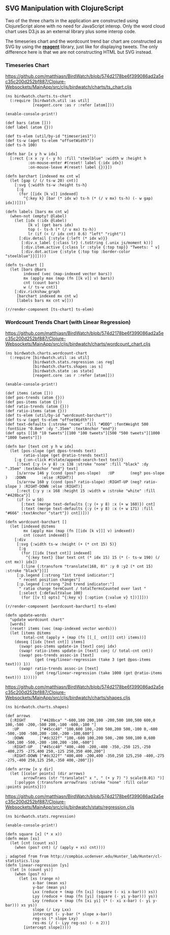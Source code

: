 ## SVG Manipulation with ClojureScript

Two of the three charts in the application are constructed using ClojureScript alone with no need for JavaScript interop. Only the word cloud chart uses D3.js as an external library plus some interop code.

The timeseries chart and the wordcount trend bar chart are constructed as SVG by using the **[reagent](https://github.com/reagent-project/reagent)** library, just like for displaying tweets. The only difference here is that we are not constructing HTML but SVG instead.

### Timeseries Chart

https://github.com/matthiasn/BirdWatch/blob/574d2178be6f399086ad2a5ec35c200d252bf887/Clojure-Websockets/MainApp/src/cljs/birdwatch/charts/ts_chart.cljs

~~~
(ns birdwatch.charts.ts-chart
  (:require [birdwatch.util :as util]
            [reagent.core :as r :refer [atom]]))

(enable-console-print!)

(def bars (atom []))
(def label (atom {}))

(def ts-elem (util/by-id "timeseries1"))
(def ts-w (aget ts-elem "offsetWidth"))
(def ts-h 100)

(defn bar [x y h w idx]
  [:rect {:x x :y (- y h) :fill "steelblue" :width w :height h
          :on-mouse-enter #(reset! label {:idx idx})
          :on-mouse-leave #(reset! label {})}])

(defn barchart [indexed mx cnt w]
  (let [gap (/ (/ ts-w 20) cnt)]
    [:svg {:width ts-w :height ts-h}
     [:g
      (for [[idx [k v]] indexed]
        ^{:key k} [bar (* idx w) ts-h (* (/ v mx) ts-h) (- w gap) idx])]]))

(defn labels [bars mx cnt w]
  (when-not (empty? @label)
    (let [idx (:idx @label)
          [k v] (get bars idx)
          top (- ts-h (* (/ v mx) ts-h))
          lr (if (< (/ idx cnt) 0.6) "left" "right")]
      [:div.detail {:style {:left (* idx w)}}
       [:div.x_label {:class lr} (.toString (.unix js/moment k))]
       [:div.item.active {:class lr :style {:top top}} "Tweets: " v]
       [:div.dot.active {:style {:top top :border-color "steelblue"}}]])))

(defn ts-chart []
  (let [bars @bars
        indexed (vec (map-indexed vector bars))
        mx (apply max (map (fn [[k v]] v) bars))
        cnt (count bars)
        w (/ ts-w cnt)]
    [:div.rickshaw_graph
     [barchart indexed mx cnt w]
     [labels bars mx cnt w]]))

(r/render-component [ts-chart] ts-elem)
~~~

### Wordcount Trends Chart (with Linear Regression)

https://github.com/matthiasn/BirdWatch/blob/574d2178be6f399086ad2a5ec35c200d252bf887/Clojure-Websockets/MainApp/src/cljs/birdwatch/charts/wordcount_chart.cljs

~~~
(ns birdwatch.charts.wordcount-chart
  (:require [birdwatch.util :as util]
            [birdwatch.stats.regression :as reg]
            [birdwatch.charts.shapes :as s]
            [birdwatch.state :as state]
            [reagent.core :as r :refer [atom]]))

(enable-console-print!)

(def items (atom []))
(def pos-trends (atom {}))
(def pos-items (atom {}))
(def ratio-trends (atom {}))
(def ratio-items (atom {}))
(def ts-elem (util/by-id "wordcount-barchart"))
(def ts-w (aget ts-elem "offsetWidth"))
(def text-defaults {:stroke "none" :fill "#DDD" :fontWeight 500 :fontSize "0.8em" :dy ".35em" :textAnchor "end"})
(def opts [[10 "10 tweets"][100 "100 tweets"][500 "500 tweets"][1000 "1000 tweets"]])

(defn bar [text cnt y h w idx]
  (let [pos-slope (get @pos-trends text)
        ratio-slope (get @ratio-trends text)]
    [:g {:on-click #(state/append-search-text text)}
     [:text {:y (+ y 8) :x 138 :stroke "none" :fill "black" :dy ".35em" :textAnchor "end"} text]
     [s/arrow 146 y (cond (pos? pos-slope)   :UP       (neg? pos-slope )   :DOWN       :else :RIGHT)]
     [s/arrow 160 y (cond (pos? ratio-slope) :RIGHT-UP (neg? ratio-slope ) :RIGHT-DOWN :else :RIGHT)]
     [:rect {:y y :x 168 :height 15 :width w :stroke "white" :fill "#428bca"}]
     (if (> w 50)
       [:text (merge text-defaults {:y (+ y 8) :x (+ w 160)}) cnt]
       [:text (merge text-defaults {:y (+ y 8) :x (+ w 171) :fill "#666" :textAnchor "start"}) cnt])]))

(defn wordcount-barchart []
  (let [indexed @items
        mx (apply max (map (fn [[idx [k v]]] v) indexed))
        cnt (count indexed)]
    [:div
     [:svg {:width ts-w :height (+ (* cnt 15) 5)}
      [:g
       (for [[idx [text cnt]] indexed]
         ^{:key text} [bar text cnt (* idx 15) 15 (* (- ts-w 190) (/ cnt mx)) idx])
       [:line {:transform "translate(168, 0)" :y 0 :y2 (* cnt 15) :stroke "black"}]]]
     [:p.legend [:strong "1st trend indicator:"]
      " recent position changes"]
     [:p.legend [:strong "2nd trend indicator:"]
      " ratio change termCount / totalTermsCounted over last "
      [:select {:defaultValue 100}
       (for [[v t] opts] ^{:key v} [:option {:value v} t])]]]))

(r/render-component [wordcount-barchart] ts-elem)

(defn update-words
  "update wordcount chart"
  [words]
  (reset! items (vec (map-indexed vector words)))
  (let [items @items
        total-cnt (apply + (map (fn [[_[_ cnt]]] cnt) items))]
    (doseq [[idx [text cnt]] items]
      (swap! pos-items update-in [text] conj idx)
      (swap! ratio-items update-in [text] conj (/ total-cnt cnt))
      (swap! pos-trends assoc-in [text]
             (get (reg/linear-regression (take 3 (get @pos-items text))) 1))
      (swap! ratio-trends assoc-in [text]
             (get (reg/linear-regression (take 1000 (get @ratio-items text))) 1)))))
~~~


https://github.com/matthiasn/BirdWatch/blob/574d2178be6f399086ad2a5ec35c200d252bf887/Clojure-Websockets/MainApp/src/cljs/birdwatch/charts/shapes.cljs

~~~
(ns birdwatch.charts.shapes)

(def arrows
  {:RIGHT      ["#428bca" "-600,100 200,100 -200,500 100,500 600,0 100,-500 -200,-500 200,-100 -600,-100 "]
   :UP         ["#45cc40" "100,600 100,-200 500,200 500,-100 0,-600 -500,-100 -500,200 -100,-200 -100,600"]
   :DOWN       ["#dc322f" "100,-600 100,200 500,-200 500,100 0,600 -500,100 -500,-200 -100,200 -100,-600"]
   :RIGHT-UP   ["#45cc40" "400,-400 -200,-400 -350,-250 125,-250 -400,275 -275,400 250,-125 250,350 400,200"]
   :RIGHT-DOWN ["#dc322f" "400,400 -200,400 -350,250 125,250 -400,-275 -275,-400 250,125 250,-350 400,-200"]})

(defn arrow [x y dir]
  (let [[color points] (dir arrows)
        arrowTrans (str "translate(" x ", " (+ y 7) ") scale(0.01) ")]
    [:polygon {:transform arrowTrans :stroke "none" :fill color :points points}]))
~~~


https://github.com/matthiasn/BirdWatch/blob/574d2178be6f399086ad2a5ec35c200d252bf887/Clojure-Websockets/MainApp/src/cljs/birdwatch/stats/regression.cljs

~~~
(ns birdwatch.stats.regression)

(enable-console-print!)

(defn square [x] (* x x))
(defn mean [xs]
  (let [cnt (count xs)]
    (when (pos? cnt) (/ (apply + xs) cnt))))

; adapted from from http://compbio.ucdenver.edu/Hunter_lab/Hunter/cl-statistics.lisp
(defn linear-regression [ys]
  (let [n (count ys)]
    (when (pos? n)
      (let [xs (range n)
            x-bar (mean xs)
            y-bar (mean ys)
            Lxx (reduce + (map (fn [xi] (square (- xi x-bar))) xs))
            Lyy (reduce + (map (fn [yi] (square (- yi y-bar))) ys))
            Lxy (reduce + (map (fn [xi yi] (* (- xi x-bar) (- yi y-bar))) xs ys))
            slope (/ Lxy Lxx)
            intercept (- y-bar (* slope x-bar))
            reg-ss (* slope Lxy)
            res-ms (/ (- Lyy reg-ss) (- n 2))]
        [intercept slope]))))
~~~